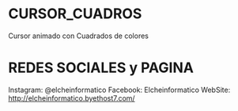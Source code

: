 # CURSOR_CUADROS
Cursor animado con Cuadrados de colores

# REDES SOCIALES y PAGINA
Instagram: @elcheinformatico
Facebook: Elcheinformatico
WebSite: http://elcheinformatico.byethost7.com/

